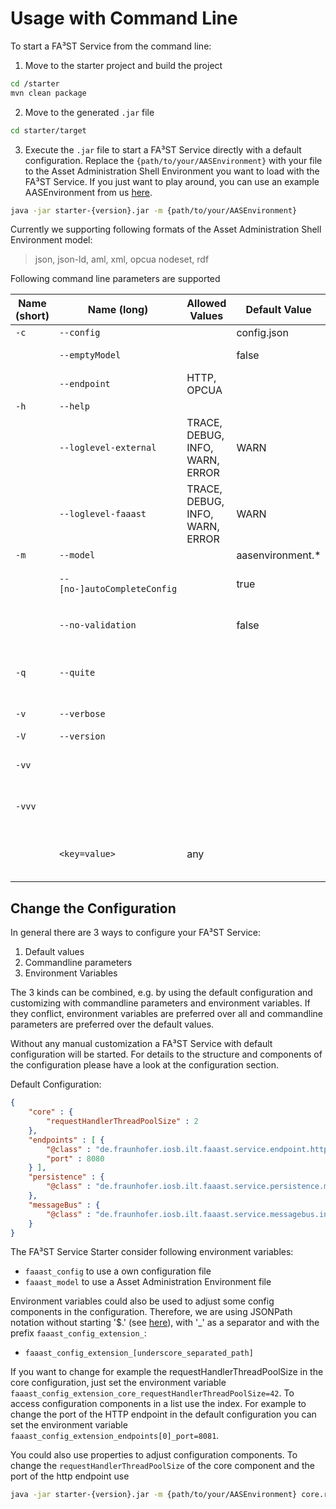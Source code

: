 # Usage with Command Line

To start a FA³ST Service from the command line:

1.  Move to the starter project and build the project

```sh
cd /starter
mvn clean package
```
2.  Move to the generated `.jar` file

```sh
cd starter/target
```
3.  Execute the `.jar` file to start a FA³ST Service directly with a default configuration. Replace the `{path/to/your/AASEnvironment}` with your file to the Asset Administration Shell Environment you want to load with the FA³ST Service. If you just want to play around, you can use an example AASEnvironment from us [here](https://github.com/FraunhoferIOSB/FAAAST-Service/blob/main/misc/examples/demoAAS.json).

```sh
java -jar starter-{version}.jar -m {path/to/your/AASEnvironment}
```

Currently we supporting following formats of the Asset Administration Shell Environment model:
>json, json-ld, aml, xml, opcua nodeset, rdf


Following command line parameters are supported

| Name (short)  | Name (long)                 | Allowed Values                  | Default Value    | Description                                                                                                                                           |
| ------------- | --------------------------- | ------------------------------- | ---------------- | ----------------------------------------------------------------------------------------------------------------------------------------------------- |
| `-c`          | `--config`                  | <file path>                     | config.json      | The config file to use.                                                                                                                               |
|               | `--emptyModel`              | <boolean>                       | false            | Starts the FAST service with an empty Asset Administration Shell Environment.                                                                         |
|               | `--endpoint`                | HTTP, OPCUA                     | <none>           | Additional endpoints that should be started.                                                                                                          |
| `-h`          | `--help`                    |                                 |                  | Print help message and exit.                                                                                                                          |
|               | `--loglevel-external`       | TRACE, DEBUG, INFO, WARN, ERROR | WARN             | Sets the log level for external packages. This overrides the log level defined by other commands such as `-q` or `-v`.                                |
|               | `--loglevel-faaast`         | TRACE, DEBUG, INFO, WARN, ERROR | WARN             | Sets the log level for FA³ST packages. This overrides the log level defined by other commands such as `-q` or `-v`.                                   |
| `-m`          | `--model`                   | <file path>                     | aasenvironment.* | The model file to load.                                                                                                                               |
|               | `--[no-]autoCompleteConfig` | <boolean>                       | true             | Autocompletes the configuration with default values for required configuration sections.                                                              |
|               | `--no-validation`           | <boolean>                       | false            | Disables validation, overrides validation defined in the configuration Environment.                                                                                                                        |
| `-q`          | `--quite`                   |                                 |                  | Reduces log output (ERROR for FAST packages, ERROR for all other packages). Default information about the starting process will still be printed.     |
| `-v`          | `--verbose`                 |                                 |                  | Enables verbose logging (`INFO` for FAST packages, `WARN` for all other packages).                                                                    |
| `-V`          | `--version`                 |                                 |                  | Print version information and exit.                                                                                                                   |
| `-vv`         |                             |                                 |                  | Enables very verbose logging (`DEBUG` for FAST packages, `INFO` for all other packages).                                                              |
| `-vvv`        |                             |                                 |                  | Enables very very verbose logging (`TRACE` for FAST packages, `DEBUG` for all other packages).                                                        |
|               | `<key=value>`               | any                             |                  | Additional properties to override values of configuration using JSONPath notation without starting '$.' (see https://goessner.net/articles/JsonPath/) | 

## Change the Configuration

In general there are 3 ways to configure your FA³ST Service:

1.  Default values
2.  Commandline parameters
3.  Environment Variables

The 3 kinds can be combined, e.g. by using the default configuration and customizing with commandline parameters and environment variables. If they conflict, environment variables are preferred over all and commandline parameters are preferred over the default values.

Without any manual customization a FA³ST Service with default configuration will be started. For details to the structure and components of the configuration please have a look at the configuration section.

Default Configuration:

```json
{
	"core" : {
		"requestHandlerThreadPoolSize" : 2
	},
	"endpoints" : [ {
		"@class" : "de.fraunhofer.iosb.ilt.faaast.service.endpoint.http.HttpEndpoint",
		"port" : 8080
	} ],
	"persistence" : {
		"@class" : "de.fraunhofer.iosb.ilt.faaast.service.persistence.memory.PersistenceInMemory"
	},
	"messageBus" : {
		"@class" : "de.fraunhofer.iosb.ilt.faaast.service.messagebus.internal.MessageBusInternal"
	}
}
```

The FA³ST Service Starter consider following environment variables:
-   `faaast_config` to use a own configuration file
-   `faaast_model` to use a Asset Administration Environment file

Environment variables could also be used to adjust some config components in the configuration. Therefore, we are using JSONPath notation without starting '$.' (see [here](https://goessner.net/articles/JsonPath/)), with '_' as a separator and with the prefix `faaast_config_extension_`:
-   `faaast_config_extension_[underscore_separated_path]`

If you want to change for example the requestHandlerThreadPoolSize in the core configuration, just set the environment variable `faaast_config_extension_core_requestHandlerThreadPoolSize=42`. To access configuration components in a list use the index. For example to change the port of the HTTP endpoint in the default configuration you can set the environment variable `faaast_config_extension_endpoints[0]_port=8081`.

You could also use properties to adjust configuration components. To change the `requestHandlerThreadPoolSize` of the core component and the port of the http endpoint use

```sh
java -jar starter-{version}.jar -m {path/to/your/AASEnvironment} core.requestHandlerThreadPoolSize=42 endpoints[0].port=8081
```
